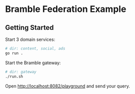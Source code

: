# Bramble Federation Example

## Getting Started

Start 3 domain services:

```bash
# dir: content, social, ads
go run .
```

Start the Bramble gateway:

```bash
# dir: gateway
./run.sh
```

Open [http://localhost:8082/playground](http://localhost:8082/playground) and send your query.
